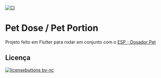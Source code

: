 [![CI](https://github.com/ZantsuRocks/app_comida_andre/actions/workflows/main.yml/badge.svg)](https://github.com/ZantsuRocks/app_comida_andre/actions/workflows/main.yml)
# Pet Dose / Pet Portion

Projeto feito em Flutter para rodar em conjunto com o [ESP - Dosador Pet](https://github.com/denilsondossantos/dosadorPet)

## Licença
[![licensebuttons by-nc](https://licensebuttons.net/l/by-nc/3.0/88x31.png)](https://creativecommons.org/licenses/by-nc/4.0)
